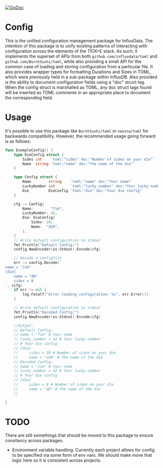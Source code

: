 [![GoDoc](https://godoc.org/github.com/influxdata/config?status.svg)](https://godoc.org/github.com/influxdata/config)

Config
======
This is the unified configuration management package for InfluxData. The
intention of this package is to unify existing patterns of interacting with
configuration across the elements of the TICK+E stack. As such, it implements
the superset of APIs from both `github.com/influxdata/toml` and
`github.com/BurntSushi/toml`, while also providing a small API for the common
case of loading and storing configuration from a particular file. It also
provides wrapper types for formatting Durations and Sizes in TOML, which were
previously held in a sub-package within InfluxDB. Also provided is the ability
to document configuration fields using a "doc" struct tag. When the config
struct is marshalled as TOML, any doc struct tags found will be inserted as
TOML comments in an appropriate place to document the corresponding field.

Usage
=====

It's possible to use this package like `BurntSushi/toml` or `naoina/toml` for
backwards compatibility. However, the recommended usage going forward is as
follows:

```go
func ExampleConfig() {
	type DieConfig struct {
		Sides int    `toml:"sides" doc:"Number of sides on your die"`
		Name  string `toml:"name" doc:"The name of the die"`
	}

	type Config struct {
		Name        string    `toml:"name" doc:"Your name"`
		LuckyNumber int       `toml:"lucky_number" doc:"Your lucky number"`
		Die         DieConfig `toml:"die" doc:"Your die config"`
	}

	cfg := Config{
		Name:        "Tim",
		LuckyNumber: 42,
		Die: DieConfig{
			Sides: 20,
			Name:  "d20",
		},
	}
	// Write default configuration to stdout
	fmt.Println("Default Config:")
	config.NewEncoder(os.Stdout).Encode(cfg)

	// Decode a configfile
	err := config.Decode(`
name = "Jim"
[die]
    name = "d8"
	sides = 8
`, &cfg)
	if err != nil {
		log.Fatalf("Error loading configuration: %s", err.Error())
	}

	// Write default configuration to stdout
	fmt.Println("Decoded Config:")
	config.NewEncoder(os.Stdout).Encode(cfg)

	//Output:
	// Default Config:
	// name = "Tim" # Your name
	// lucky_number = 42 # Your lucky number
	// # Your die config
	// [die]
	//     sides = 20 # Number of sides on your die
	//     name = "d20" # The name of the die
	// Decoded Config:
	// name = "Jim" # Your name
	// lucky_number = 42 # Your lucky number
	// # Your die config
	// [die]
	//     sides = 8 # Number of sides on your die
	//     name = "d8" # The name of the die
	//

}
```

TODO
====

There are still somethings that should be moved to this package to ensure consitancy across packages.

* Environment variable handling. Currently each project allows for config to be specified via some form of env vars.
    We should make move that logic here so it is consistent across projects.


